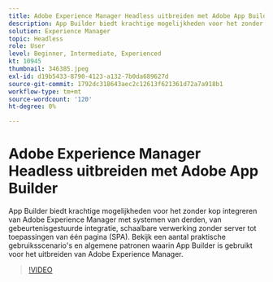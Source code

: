 ```yaml
---
title: Adobe Experience Manager Headless uitbreiden met Adobe App Builder
description: App Builder biedt krachtige mogelijkheden voor het zonder kop integreren van Adobe Experience Manager met systemen van derden, van gebeurtenisgestuurde integratie, schaalbare verwerking zonder server tot toepassingen van één pagina (SPA). Bekijk een aantal praktische gebruiksscenario's en algemene patronen waarin App Builder is gebruikt voor het uitbreiden van Adobe Experience Manager.
solution: Experience Manager
topic: Headless
role: User
level: Beginner, Intermediate, Experienced
kt: 10945
thumbnail: 346385.jpeg
exl-id: d19b5433-8790-4123-a132-7b0da689627d
source-git-commit: 1792dc318643aec2c12613f621361d72a7a918b1
workflow-type: tm+mt
source-wordcount: '120'
ht-degree: 0%

---
```


# Adobe Experience Manager Headless uitbreiden met Adobe App Builder

App Builder biedt krachtige mogelijkheden voor het zonder kop integreren van Adobe Experience Manager met systemen van derden, van gebeurtenisgestuurde integratie, schaalbare verwerking zonder server tot toepassingen van één pagina (SPA). Bekijk een aantal praktische gebruiksscenario&#39;s en algemene patronen waarin App Builder is gebruikt voor het uitbreiden van Adobe Experience Manager.

>[!VIDEO](https://video.tv.adobe.com/v/346385/?quality=12&learn=on)
